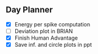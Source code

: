 ## Day Planner
- [x] Energy per spike computation
- [ ] Deviation plot in BRIAN
- [x] Finish Human Advantage
- [x] Save inf. and circle plots in ppt